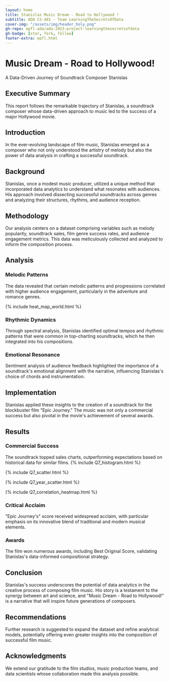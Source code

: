 ```yaml
---
layout: home
title: Stanislas Music Dream - Road to Hollywood ! 
subtitle: ADA CS-401 - Team LearningTheSecretsOfData
cover-img: "/assets/img/header_holy.png"
gh-repo: epfl-ada/ada-2023-project-learningthesecretsofdata
gh-badge: [star, fork, follow]
footer-extra: epfl.html
---
```


# Music Dream - Road to Hollywood!
A Data-Driven Journey of Soundtrack Composer Stanislas

## Executive Summary
This report follows the remarkable trajectory of Stanislas, a soundtrack composer whose data-driven approach to music led to the success of a major Hollywood movie.

## Introduction
In the ever-evolving landscape of film music, Stanislas emerged as a composer who not only understood the artistry of melody but also the power of data analysis in crafting a successful soundtrack.

## Background
Stanislas, once a modest music producer, utilized a unique method that incorporated data analytics to understand what resonates with audiences. His approach involved dissecting successful soundtracks across genres and analyzing their structures, rhythms, and audience reception.

## Methodology
Our analysis centers on a dataset comprising variables such as melody popularity, soundtrack sales, film genre success rates, and audience engagement metrics. This data was meticulously collected and analyzed to inform the composition process.

## Analysis
### Melodic Patterns
The data revealed that certain melodic patterns and progressions correlated with higher audience engagement, particularly in the adventure and romance genres.

{% include heat_map_world.html %}

### Rhythmic Dynamics
Through spectral analysis, Stanislas identified optimal tempos and rhythmic patterns that were common in top-charting soundtracks, which he then integrated into his compositions.

### Emotional Resonance
Sentiment analysis of audience feedback highlighted the importance of a soundtrack's emotional alignment with the narrative, influencing Stanislas's choice of chords and instrumentation.

## Implementation
Stanislas applied these insights to the creation of a soundtrack for the blockbuster film "Epic Journey." The music was not only a commercial success but also pivotal in the movie's achievement of several awards.

## Results
### Commercial Success
The soundtrack topped sales charts, outperforming expectations based on historical data for similar films.
{% include Q7_histogram.html %}

{% include Q7_scatter.html %}

{% include Q7_year_scatter.html %}

{% include Q7_correlation_heatmap.html %}
### Critical Acclaim
"Epic Journey's" score received widespread acclaim, with particular emphasis on its innovative blend of traditional and modern musical elements.

### Awards
The film won numerous awards, including Best Original Score, validating Stanislas's data-informed compositional strategy.

## Conclusion
Stanislas's success underscores the potential of data analytics in the creative process of composing film music. His story is a testament to the synergy between art and science, and "Music Dream - Road to Hollywood!" is a narrative that will inspire future generations of composers.

## Recommendations
Further research is suggested to expand the dataset and refine analytical models, potentially offering even greater insights into the composition of successful film music.

## Acknowledgments
We extend our gratitude to the film studios, music production teams, and data scientists whose collaboration made this analysis possible.
